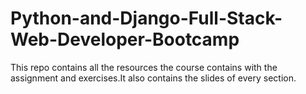 # Python-and-Django-Full-Stack-Web-Developer-Bootcamp
This repo contains all the resources the course contains with the assignment and exercises.It also contains the slides of every section.
